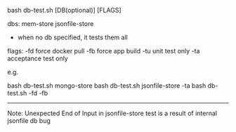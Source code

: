 bash db-test.sh [DB(optional)] [FLAGS]

dbs:
  mem-store
  jsonfile-store
* when no db specified, it tests them all

flags:
  -fd         force docker pull
  -fb         force app build
  -tu         unit test only
  -ta         acceptance test only

e.g.

bash db-test.sh mongo-store
bash db-test.sh jsonfile-store -ta
bash db-test.sh -fd -fb

-------

Note: Unexpected End of Input in jsonfile-store test is a result of internal jsonfile db bug
